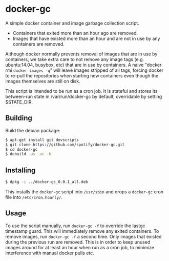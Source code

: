 docker-gc
=========

A simple docker container and image garbage collection script.

* Containers that exited more than an hour ago are removed.
* Images that have existed more than an hour and are not in use by any
  containers are removed.

Although docker normally prevents removal of images that are in use by
containers, we take extra care to not remove any image tags (e.g. ubuntu:14.04,
busybox, etc) that are in use by containers. A naive "docker rmi `docker images
-q`" will leave images stripped of all tags, forcing docker to re-pull the
repositories when starting new containers even though the images themselves are
still on disk.

This script is intended to be run as a cron job. It is stateful and stores its
between-run state in /var/run/docker-gc by default, overridable by setting
$STATE_DIR.


Building
--------

Build the debian package:

```sh
$ apt-get install git devscripts
$ git clone https://github.com/spotify/docker-gc.git
$ cd docker-gc
$ debuild -us -uc -b
```


Installing
----------

```sh
$ dpkg -i ../docker-gc_0.0.1_all.deb
```

This installs the `docker-gc` script into `/usr/sbin` and drops a `docker-gc` cron
file into `/etc/cron.hourly/`.


Usage
-----

To use the script manually, run `docker-gc -f` to override the lastgc timestamp
guard. This will immediately remove any exited containers. To remove images, run
`docker-gc -f` a second time. Only images that existed during the previous run
are removed. This is in order to keep unused images around for at least an hour
when run as a cron job, to minimize interference with manual docker pulls etc.
